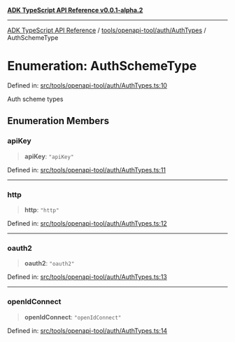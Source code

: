 [**ADK TypeScript API Reference v0.0.1-alpha.2**](../../../../../README.md)

***

[ADK TypeScript API Reference](../../../../../modules.md) / [tools/openapi-tool/auth/AuthTypes](../README.md) / AuthSchemeType

# Enumeration: AuthSchemeType

Defined in: [src/tools/openapi-tool/auth/AuthTypes.ts:10](https://github.com/njraladdin/adk-typescript/blob/main/src/tools/openapi-tool/auth/AuthTypes.ts#L10)

Auth scheme types

## Enumeration Members

### apiKey

> **apiKey**: `"apiKey"`

Defined in: [src/tools/openapi-tool/auth/AuthTypes.ts:11](https://github.com/njraladdin/adk-typescript/blob/main/src/tools/openapi-tool/auth/AuthTypes.ts#L11)

***

### http

> **http**: `"http"`

Defined in: [src/tools/openapi-tool/auth/AuthTypes.ts:12](https://github.com/njraladdin/adk-typescript/blob/main/src/tools/openapi-tool/auth/AuthTypes.ts#L12)

***

### oauth2

> **oauth2**: `"oauth2"`

Defined in: [src/tools/openapi-tool/auth/AuthTypes.ts:13](https://github.com/njraladdin/adk-typescript/blob/main/src/tools/openapi-tool/auth/AuthTypes.ts#L13)

***

### openIdConnect

> **openIdConnect**: `"openIdConnect"`

Defined in: [src/tools/openapi-tool/auth/AuthTypes.ts:14](https://github.com/njraladdin/adk-typescript/blob/main/src/tools/openapi-tool/auth/AuthTypes.ts#L14)
